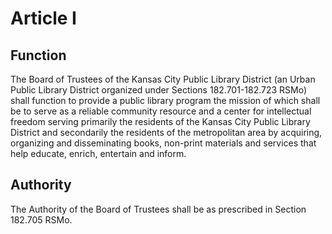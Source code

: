 # Article I

## Function

The Board of Trustees of the Kansas City Public Library District (an Urban Public Library District organized under Sections 182.701-182.723 RSMo) shall function to provide a public library program the mission of which shall be to serve as a reliable community resource and a center for intellectual freedom serving primarily the residents of the Kansas City Public Library District and secondarily the residents of the metropolitan area by acquiring, organizing and disseminating books, non-print materials and services that help educate, enrich, entertain and inform.

## Authority

The Authority of the Board of Trustees shall be as prescribed in Section 182.705 RSMo.
